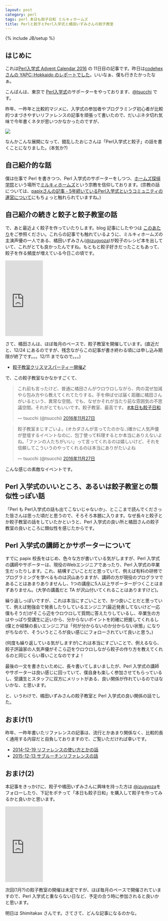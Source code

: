 ```yaml
---
layout: post
category: perl
tags: perl 本日も餃子日和 ミルキィホームズ
title: Perlと餃子とPerl入学式と橘田いずみさんの餃子教室
---
```

{% include JB/setup %}

## はじめに
これは[Perl入学式 Advent Calendar 2016](http://qiita.com/advent-calendar/2016/perl-entrance) の 11日目の記事です。昨日は[codehex さんの YAPC::Hokkaido のレポートでした](http://codehex.hateblo.jp/entry/yapc2016hokkaido)。いいなぁ、僕も行きたかったなぁ。

こんばんは、東京で [Perl入学式](http://www.perl-entrance.org/)のサポーターをやっております、[@tsucchi](https://twitter.com/tsucchi) です。

昨年、一昨年と比較的マジメに、入学式の参加者やプログラミング初心者が比較的つまづきやすいリファレンスの記事を頑張って書いたので、だいぶネタ切れ気味で今年書くネタが思いつかなかったのですが、

<img src="https://lh3.googleusercontent.com/uzj08RKoYihsGfw-bISpLfpFtGVVSBIHl9yi0tKohpeX9fGgiWAtuf3nSV67Tb8EX_m7qBexNeIJtochfBmpPCZVkcgqahxVAhENW5aowS8EtXei6idEhRtoTn0GuBcqPZhYPSdBZfJuVzECB5XwD7UaH_dLZoAsQAiZOs7uvJ04nOz-LRmijPHBvjFJktnYn-7-4nEJrdqn9NPQSQ4CsELTJ5P_nKYL8CRQv46ia2957PzRARaNVB29JVf0GhGi6babKt2m1nYjwZhf1UlJekAVeLCqKzbGJIXQUichHirlxGj4BT6QNotwilL_xaTvYVZGgqYKsj8cLtNuuamMNKI_WsZ-QeRn0lQk0fj-sPpjoVtDfhs5xXJB2V4mRFeKaD_rAcTgmAgUg37APFUWHag1qSCVhGqlBw13l2LCEU0Ogs1KI0T-6xWi1odrYZWl5ln42iMrLmSCpPLIoemRVt0Fp9dlWlTxkFPfFVA6HY2HvyAl9MDfgK34H7-ouanGuYl4lzDi8vpT4DyUi6GMKBwWtrFcvlnKKXE61PYwCvQbX6YK3C229udvRL-Os_eX6kPy78VPLxu-VUTM0Lb0qtUiqyU2OsYjAj-hM5WzMpfBealQYmQ0aXyyjA9w-jpOpOHXwMFtGxs3WGsCd5kHeLCfV2gCAODzZQtshiD_6A=w514-h334-no">

なんかこんな展開になって、錯乱したおじさんは「Perl入学式と餃子」の話を書くことになりました。(本気か?)

## 自己紹介的な話
僕は仕事で Perl を書きつつ、Perl 入学式のサポーターをしつつ、[ホームズ探偵学院](https://finn-neo.com/login_milkyholmes.html)という場所で[ミルキィホームズ](http://milky-holmes.com/)という宗教を信仰しております。(宗教の話については、[papixさんの記事 - 5年続いているPerl入学式というコミュニティの運営について](http://papix.hatenablog.com/entry/2016/12/05/100000)にもちょっと触れられていますね。)

## 自己紹介の続きと餃子と餃子教室の話
で、あと最近よく餃子を作っていたりします。blog 記事にしたやつは [このあたり](/tags.html#本日も餃子日和-ref)をご参照ください。これらの記事でも触れているように、ミルキィホームズの主演声優の一人である、橘田いずみさん([@izugyoza](https://twitter.com/izugyoza))が餃子のレシピ本を出していて、これがとても良かったんですね。もともと餃子好きだったこともあって、餃子を作る頻度が増えている今日この頃です。

<iframe src="https://rcm-fe.amazon-adsystem.com/e/cm?t=tsucchisblog-22&o=9&p=8&l=as1&asins=439114834X&ref=qf_sp_asin_til&fc1=000000&IS2=1&lt1=_blank&m=amazon&lc1=0000FF&bc1=000000&bg1=FFFFFF&f=ifr" style="width:120px;height:240px;" scrolling="no" marginwidth="0" marginheight="0" frameborder="0"></iframe>

さて、橘田さんは、ほぼ毎月のペースで、餃子教室を開催しています。(直近だと、12/24 にあるのですが、残念ながらこの記事が書き終わる頃には申し込み期限が終了です。。。12/11 までなので。。。)

+ [餃子教室クリスマスパーティー開催♪](http://ameblo.jp/kittaizumi/entry-12226199172.html)

で、この餃子教室なかなかすごくて、

<blockquote class="twitter-tweet" data-lang="ja"><p lang="ja" dir="ltr">これ前も言ったけど、普通に橘田さんがウロウロしながら、肉の混ぜ加減やら包み方やら教えてくれてたりする。手を伸ばせば届く距離に橘田さんがいるという、異常な空間。でも、なぜかそれが当たり前な雰囲気の不思議空間。それがとてもいいです。餃子教室、最高です。  <a href="https://twitter.com/hashtag/%E6%9C%AC%E6%97%A5%E3%82%82%E9%A4%83%E5%AD%90%E6%97%A5%E5%92%8C?src=hash">#本日も餃子日和</a></p>&mdash; tsucchi (@tsucchi) <a href="https://twitter.com/tsucchi/status/802856229831778305">2016年11月27日</a></blockquote>
<script async src="//platform.twitter.com/widgets.js" charset="utf-8"></script>

<blockquote class="twitter-tweet" data-conversation="none" data-lang="ja"><p lang="ja" dir="ltr">餃子教室まじすごいよ。(オカダさんが言ってたのかな、)確かに人気声優が登壇するイベントなのに、包丁使って料理するとか本当にありえないよね。「ファンの人たちがいい」って言ってくれるのは嬉しいけど、それを信頼してこういうのやってくれるのは本当にありがたいよね</p>&mdash; tsucchi (@tsucchi) <a href="https://twitter.com/tsucchi/status/802858649672523776">2016年11月27日</a></blockquote>
<script async src="//platform.twitter.com/widgets.js" charset="utf-8"></script>

こんな感じの素敵なイベントです。

## Perl 入学式のいいところ、あるいは餃子教室との類似性っぽい話
「Perl も Perl入学式の話も出てこないじゃないか」、とここまで読んでくださった皆さんは思った頃だと思うので、そろそろ本題に入ります。なぜ長々と餃子とか餃子教室の話をしていたかというと、Perl 入学式の良い所と橘田さんの餃子教室の良いところに類似性を感じたからです。

## Perl 入学式の講師とかサポーターについて
すでに papix 校長をはじめ、色々な方が書いている気がしますが、Perl 入学式の講師やサポーターは、現役のWebエンジニアであったり、Perl 入学式の卒業生だったりします。これ、結構すごいことだと思っていて、例えば有料の研修でプログラミングを学べるものは沢山ありますが、講師の方が現役のプログラマであることはあまりありませんし、1つの講座に5人以上サポーターがつくことはまずありません。(大学の講義だと TA が沢山付いてくれることはありますけど)。

繰り返しっぽいですが、これは本当にすごいことで、かつ良いことだと思っていて、例えば勉強会で発表したりしているエンジニア(最近発表してないけど一応僕もそうだ)がそこら辺をウロウロして質問に答えたりしているし、卒業生の方はやっぱり受講生に近いから、分からないポイントを的確に把握してくれるし(僕とか経験の長いエンジニアは「何が分からないのか分からない状態」になりがちなので、そういうところが良い感じにフォローされていて良いと思う。)

(何度も繰り返している気がしますが)これは本当にすごいことで、例えるなら、餃子評論家の人気声優がそこら辺をウロウロしながら餃子の作り方を教えてくれるのと同じくらい尊いことなのですよ！

最後の一文を書きたいために、長々書いてしまいましたが、Perl 入学式の講師やサポーターは良い感じに回っていて、僕自身も楽しく参加させてもらっているし、受講生とスタッフに双方にメリットがある、良い関係が作れているのではないかな、と思います。

と、いうわけで、橘田いずみさんの餃子教室と Perl 入学式の良い関係の話でした。

## おまけ(1)
昨年、一昨年書いたリファレンスの記事は、流行とかあまり関係なく、比較的長く通用する内容だと自負しておりますので、ご覧いただければ幸いです。

+ [2014-12-19 リファレンスの使い方とかの話](http://tsucchi.github.io/perl/2014/12/19/perl-advent-calendar-reference-usage)
+ [2015-12-13 サブルーチンリファレンスの話](http://tsucchi.github.io/perl/2015/12/13/subref)

## おまけ(2)
本記事をきっかけに、餃子や橘田いずみさんに興味を持った方は [@izugyoza](https://twitter.com/izugyoza)をフォローしたり、下記をポチって「本日も餃子日和」を購入して餃子を作ってみるかと良いかと思います。

<iframe src="https://rcm-fe.amazon-adsystem.com/e/cm?t=tsucchisblog-22&o=9&p=8&l=as1&asins=439114834X&ref=qf_sp_asin_til&fc1=000000&IS2=1&lt1=_blank&m=amazon&lc1=0000FF&bc1=000000&bg1=FFFFFF&f=ifr" style="width:120px;height:240px;" scrolling="no" marginwidth="0" marginheight="0" frameborder="0"></iframe>

次回(1月?)の餃子教室の開催は未定ですが、ほぼ毎月のペースで開催されていますので、Perl 入学式と重ならない日など、予定の合う時に参加されると良いかと思います。

明日は Shimitakax さんです。さてさて、どんな記事になるのかな。
